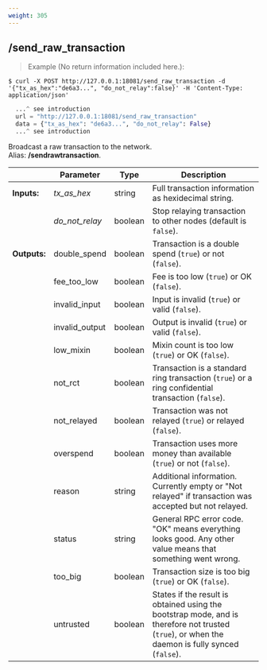 ```yaml
---
weight: 305
---
```


## **/send_raw_transaction**

> Example (No return information included here.):

```shell
$ curl -X POST http://127.0.0.1:18081/send_raw_transaction -d '{"tx_as_hex":"de6a3...", "do_not_relay":false}' -H 'Content-Type: application/json'
```
```python
  ...^ see introduction
  url = "http://127.0.0.1:18081/send_raw_transaction"
  data = {"tx_as_hex": "de6a3...", "do_not_relay": False}
  ...^ see introduction
```

Broadcast a raw transaction to the network.  
Alias: **/sendrawtransaction**.  

|             | Parameter      | Type    | Description
| ---         | ---            | ---     | ---
|**Inputs:**  | *tx_as_hex*    | string  | Full transaction information as hexidecimal string.
|             | *do_not_relay* | boolean | Stop relaying transaction to other nodes (default is `false`).
|**Outputs:** | double_spend   | boolean | Transaction is a double spend (`true`) or not (`false`).
|             | fee_too_low    | boolean | Fee is too low (`true`) or OK (`false`).
|             | invalid_input  | boolean | Input is invalid (`true`) or valid (`false`).
|             | invalid_output | boolean | Output is invalid (`true`) or valid (`false`).
|             | low_mixin      | boolean | Mixin count is too low (`true`) or OK (`false`).
|             | not_rct        | boolean | Transaction is a standard ring transaction (`true`) or a ring confidential transaction (`false`).
|             | not_relayed    | boolean | Transaction was not relayed (`true`) or relayed (`false`).
|             | overspend      | boolean | Transaction uses more money than available (`true`) or not (`false`).
|             | reason         | string  | Additional information. Currently empty or "Not relayed" if transaction was accepted but not relayed.
|             | status         | string  | General RPC error code. "OK" means everything looks good. Any other value means that something went wrong.
|             | too_big        | boolean | Transaction size is too big (`true`) or OK (`false`).
|             | untrusted      | boolean | States if the result is obtained using the bootstrap mode, and is therefore not trusted (`true`), or when the daemon is fully synced (`false`).